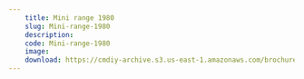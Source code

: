 ```yaml
---
    title: Mini range 1980
    slug: Mini-range-1980
    description:
    code: Mini-range-1980
    image:
    download: https://cmdiy-archive.s3.us-east-1.amazonaws.com/brochures/documents/Mini+range+1980.pdf
---
```

<!-- Content of the page -->

##
        